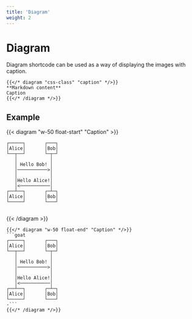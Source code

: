 ```yaml
---
title: 'Diagram'
weight: 2
---
```


# Diagram

Diagram shortcode can be used as a way of displaying the images with caption.

```tpl
{{</* diagram "css-class" "caption" */>}}
**Markdown content**  
Caption
{{</* /diagram */>}}
```

## Example

{{< diagram "w-50 float-start" "Caption" >}}
```goat
┌─────┐       ┌───┐
│Alice│       │Bob│
└──┬──┘       └─┬─┘
   │            │  
   │ Hello Bob! │  
   │───────────>│  
   │            │  
   │Hello Alice!│  
   │<───────────│  
┌──┴──┐       ┌─┴─┐
│Alice│       │Bob│
└─────┘       └───┘


```  
{{< /diagram >}}

```tpl
{{</* diagram "w-50 float-end" "Caption" */>}}
```goat
┌─────┐       ┌───┐
│Alice│       │Bob│
└──┬──┘       └─┬─┘
   │            │  
   │ Hello Bob! │  
   │───────────>│  
   │            │  
   │Hello Alice!│  
   │<───────────│  
┌──┴──┐       ┌─┴─┐
│Alice│       │Bob│
└─────┘       └───┘
-```
{{</* /diagram */>}}
```